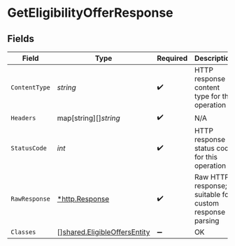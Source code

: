 # GetEligibilityOfferResponse


## Fields

| Field                                                                               | Type                                                                                | Required                                                                            | Description                                                                         |
| ----------------------------------------------------------------------------------- | ----------------------------------------------------------------------------------- | ----------------------------------------------------------------------------------- | ----------------------------------------------------------------------------------- |
| `ContentType`                                                                       | *string*                                                                            | :heavy_check_mark:                                                                  | HTTP response content type for this operation                                       |
| `Headers`                                                                           | map[string][]*string*                                                               | :heavy_check_mark:                                                                  | N/A                                                                                 |
| `StatusCode`                                                                        | *int*                                                                               | :heavy_check_mark:                                                                  | HTTP response status code for this operation                                        |
| `RawResponse`                                                                       | [*http.Response](https://pkg.go.dev/net/http#Response)                              | :heavy_check_mark:                                                                  | Raw HTTP response; suitable for custom response parsing                             |
| `Classes`                                                                           | [][shared.EligibleOffersEntity](../../../pkg/models/shared/eligibleoffersentity.md) | :heavy_minus_sign:                                                                  | OK                                                                                  |